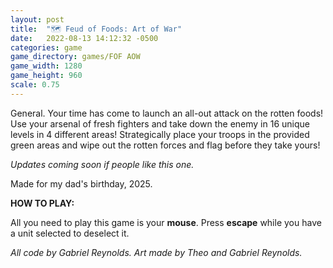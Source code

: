 ```yaml
---
layout: post
title:  "🗺️ Feud of Foods: Art of War"
date:   2022-08-13 14:12:32 -0500
categories: game
game_directory: games/FOF AOW
game_width: 1280
game_height: 960
scale: 0.75
---
```

General. Your time has come to launch an all-out attack on the rotten foods! Use your arsenal of fresh fighters and take down the enemy in 16 unique levels in 4 different areas! Strategically place your troops in the provided green areas and wipe out the rotten forces and flag before they take yours! 

*Updates coming soon if people like this one.*

Made for my dad's birthday, 2025.


**HOW TO PLAY:**

All you need to play this game is your **mouse**. Press **escape** while you have a unit selected to deselect it. 

*All code by Gabriel Reynolds. Art made by Theo and Gabriel Reynolds.*